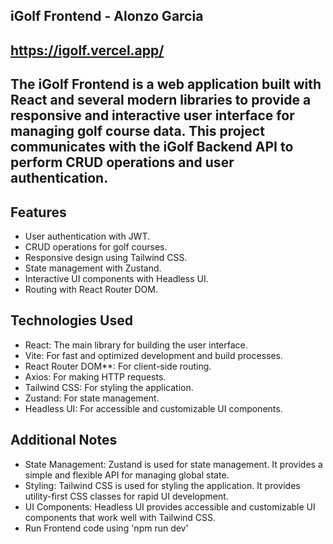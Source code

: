 iGolf Frontend - Alonzo Garcia
--------------------------------
https://igolf.vercel.app/
--------------------------------
The iGolf Frontend is a web application built with React and several modern libraries to provide a responsive and interactive user interface for managing golf course data. This project communicates with the iGolf Backend API to perform CRUD operations and user authentication.
--------------------------------
Features
--------------------------------

- User authentication with JWT.
- CRUD operations for golf courses.
- Responsive design using Tailwind CSS.
- State management with Zustand.
- Interactive UI components with Headless UI.
- Routing with React Router DOM.

Technologies Used
--------------------------------

- React: The main library for building the user interface.
- Vite: For fast and optimized development and build processes.
- React Router DOM**: For client-side routing.
- Axios: For making HTTP requests.
- Tailwind CSS: For styling the application.
- Zustand: For state management.
- Headless UI: For accessible and customizable UI components.

Additional Notes
--------------------------------

- State Management: Zustand is used for state management. It provides a simple and flexible API for managing global state.
- Styling: Tailwind CSS is used for styling the application. It provides utility-first CSS classes for rapid UI development.
- UI Components: Headless UI provides accessible and customizable UI components that work well with Tailwind CSS.
- Run Frontend code using 'npm run dev'
